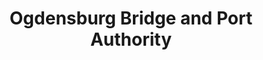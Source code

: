 ---
layout: repo
title: "Ogdensburg Bridge and Port Authority"
id: 22085
permalink: repos/22085/
---